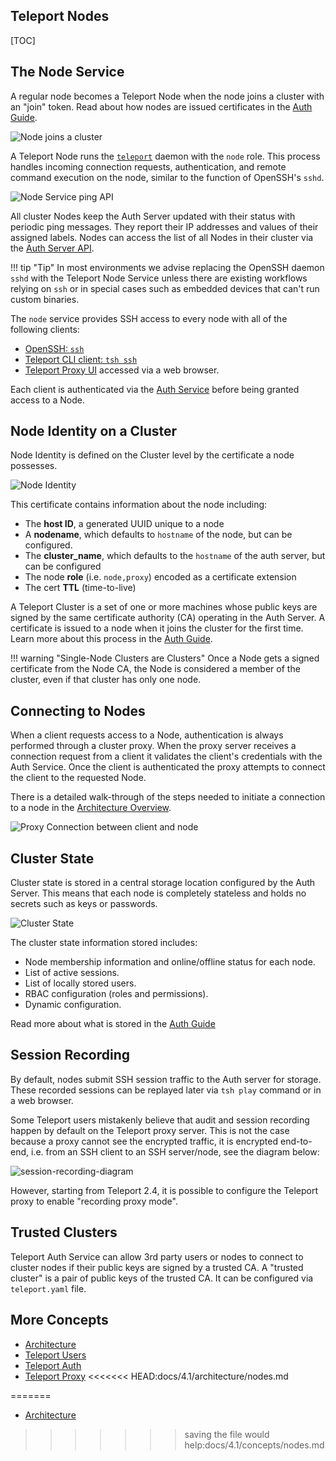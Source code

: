 ## Teleport Nodes

[TOC]

## The Node Service

A regular node becomes a Teleport Node when the node joins a cluster with an
"join" token. Read about how nodes are issued certificates in the
[Auth Guide](./auth/#issuing-node-certificates).

![Node joins a cluster](../img/node_join.svg)

A Teleport Node runs the [`teleport`](../cli-docs/#teleport) daemon with the
`node` role. This process handles incoming connection requests, authentication,
and remote command execution on the node, similar to the function of OpenSSH's
`sshd`.

![Node Service ping API](../img/node_service_api.svg)

All cluster Nodes keep the Auth Server updated with their status with periodic
ping messages. They report their IP addresses and values of their assigned
labels. Nodes can access the list of all Nodes in their cluster via the
[Auth Server API](./auth/#auth-api).

!!! tip "Tip"
    In most environments we advise replacing the OpenSSH daemon `sshd`
    with the Teleport Node Service unless there are existing workflows relying
    on `ssh` or in special cases such as embedded devices that can't run
    custom binaries.

The `node` service provides SSH access to every node with all of the following clients:

* [OpenSSH: `ssh`](../admin-guide/#using-teleport-with-openssh)
* [Teleport CLI client: `tsh ssh`](../cli-docs/#tsh-ssh)
* [Teleport Proxy UI](./proxy/#web-to-ssh-proxy) accessed via a web browser.

Each client is authenticated via the [Auth Service](./auth/#authentication-in-teleport) before being granted access to a Node.

## Node Identity on a Cluster

Node Identity is defined on the Cluster level by the certificate a node possesses.

![Node Identity](../img/node_identity.svg)

This certificate contains information about the node including:

* The **host ID**, a generated UUID unique to a node
* A **nodename**, which defaults to `hostname` of the node, but can be configured.
* The **cluster_name**, which defaults to the `hostname` of the auth server, but can be configured
* The node **role** (i.e. `node,proxy`) encoded as a certificate extension
* The cert **TTL** (time-to-live)

A Teleport Cluster is a set of one or more machines whose public keys are signed
by the same certificate authority (CA) operating in the Auth Server. A
certificate is issued to a node when it joins the cluster for the first time.
Learn more about this process in the [Auth
Guide](./auth/#authentication-in-teleport).

!!! warning "Single-Node Clusters are Clusters"
    Once a Node gets a signed certificate from the Node CA, the Node is considered a member of the cluster, even if that cluster has only one node.

## Connecting to Nodes

When a client requests access to a Node, authentication is always performed
through a cluster proxy. When the proxy server receives a connection request
from a client it validates the client's credentials with the Auth Service. Once
the client is authenticated the proxy attempts to connect the client to the
requested Node.

There is a detailed walk-through of the steps needed to initiate a connection to
a node in the [Architecture Overview](./architecture).

![Proxy Connection between client and node](../img/proxy_client_connect.svg)

## Cluster State

Cluster state is stored in a central storage location configured by the Auth
Server. This means that each node is completely stateless and holds no secrets
such as keys or passwords.

![Cluster State](../img/cluster_state.svg)

The cluster state information stored includes:

* Node membership information and online/offline status for each node.
* List of active sessions.
* List of locally stored users.
* RBAC configuration (roles and permissions).
* Dynamic configuration.

Read more about what is stored in the [Auth Guide](./auth/#auth-state)

## Session Recording

By default, nodes submit SSH session traffic to the Auth server
for storage. These recorded sessions can be replayed later via `tsh play`
command or in a web browser.

Some Teleport users mistakenly believe that audit and session recording happen
by default on the Teleport proxy server. This is not the case because a proxy
cannot see the encrypted traffic, it is encrypted end-to-end, i.e. from an SSH
client to an SSH server/node, see the diagram below:

![session-recording-diagram](../img/session-recording.svg?style=grv-image-center-lg)

However, starting from Teleport 2.4, it is possible to configure the
Teleport proxy to enable "recording proxy mode".

## Trusted Clusters

Teleport Auth Service can allow 3rd party users or nodes to connect to cluster
nodes if their public keys are signed by a trusted CA. A "trusted cluster" is a
pair of public keys of the trusted CA. It can be configured via `teleport.yaml`
file.

<!--TODO: incomplete, write more on this-->

## More Concepts

* [Architecture](./architecture)
* [Teleport Users](./users)
* [Teleport Auth](./auth)
* [Teleport Proxy](./proxy)
<<<<<<< HEAD:docs/4.1/architecture/nodes.md

=======
* [Architecture](./architecture)
>>>>>>> saving the file would help:docs/4.1/concepts/nodes.md
